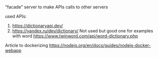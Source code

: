 "facade" server to make APIs calls to other servers

used APIs:
1. https://dictionaryapi.dev/
2. https://yandex.ru/dev/dictionary/
Not used but good one for examples with word  https://www.twinword.com/api/word-dictionary.php

Article to dockerizing https://nodejs.org/en/docs/guides/nodejs-docker-webapp